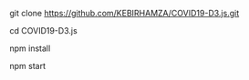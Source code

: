 git clone https://github.com/KEBIRHAMZA/COVID19-D3.js.git



cd COVID19-D3.js



npm install



npm start
